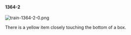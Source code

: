 #### 1364-2
![train-1364-2-0.png](https://github.com/lil-lab/nlvr/raw/master/nlvr/train/images/15/train-1364-2-0.png "train-1364-2-0.png")

There is a yellow item closely touching the bottom of a box.